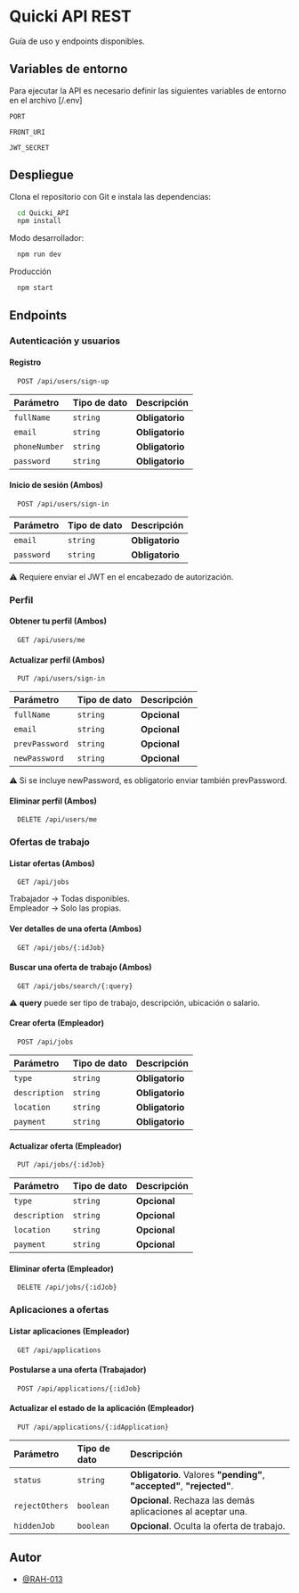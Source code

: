 # Quicki API REST

Guía de uso y endpoints disponibles.

## Variables de entorno

Para ejecutar la API es necesario definir las siguientes variables de entorno en el archivo [/.env]

`PORT`

`FRONT_URI`

`JWT_SECRET`

## Despliegue

Clona el repositorio con Git e instala las dependencias:

```bash
  cd Quicki_API
  npm install
```

Modo desarrollador:

```bash
  npm run dev
```

Producción

```bash
  npm start
```

## Endpoints

### Autenticación y usuarios

#### Registro

```http
  POST /api/users/sign-up
```

| Parámetro     | Tipo de dato | Descripción     |
| :------------ | :----------- | :-------------- |
| `fullName`    | `string`     | **Obligatorio** |
| `email`       | `string`     | **Obligatorio** |
| `phoneNumber` | `string`     | **Obligatorio** |
| `password`    | `string`     | **Obligatorio** |

#### Inicio de sesión (Ambos)

```http
  POST /api/users/sign-in
```

| Parámetro  | Tipo de dato | Descripción     |
| :--------- | :----------- | :-------------- |
| `email`    | `string`     | **Obligatorio** |
| `password` | `string`     | **Obligatorio** |

⚠️ Requiere enviar el JWT en el encabezado de autorización.

### Perfil

#### Obtener tu perfil (Ambos)

```http
  GET /api/users/me
```

#### Actualizar perfil (Ambos)

```http
  PUT /api/users/sign-in
```

| Parámetro      | Tipo de dato | Descripción  |
| :------------- | :----------- | :----------- |
| `fullName`     | `string`     | **Opcional** |
| `email`        | `string`     | **Opcional** |
| `prevPassword` | `string`     | **Opcional** |
| `newPassword`  | `string`     | **Opcional** |

⚠️ Si se incluye newPassword, es obligatorio enviar también prevPassword.

#### Eliminar perfil (Ambos)

```http
  DELETE /api/users/me
```

### Ofertas de trabajo

#### Listar ofertas (Ambos)

```http
  GET /api/jobs
```

Trabajador → Todas disponibles.  
Empleador → Solo las propias.

#### Ver detalles de una oferta (Ambos)

```http
  GET /api/jobs/{:idJob}
```

#### Buscar una oferta de trabajo (Ambos)

```http
  GET /api/jobs/search/{:query}
```

⚠️ **query** puede ser tipo de trabajo, descripción, ubicación o salario.

#### Crear oferta (Empleador)

```http
  POST /api/jobs
```

| Parámetro     | Tipo de dato | Descripción     |
| :------------ | :----------- | :-------------- |
| `type`        | `string`     | **Obligatorio** |
| `description` | `string`     | **Obligatorio** |
| `location`    | `string`     | **Obligatorio** |
| `payment`     | `string`     | **Obligatorio** |

#### Actualizar oferta (Empleador)

```http
  PUT /api/jobs/{:idJob}
```

| Parámetro     | Tipo de dato | Descripción  |
| :------------ | :----------- | :----------- |
| `type`        | `string`     | **Opcional** |
| `description` | `string`     | **Opcional** |
| `location`    | `string`     | **Opcional** |
| `payment`     | `string`     | **Opcional** |

#### Eliminar oferta (Empleador)

```http
  DELETE /api/jobs/{:idJob}
```

### Aplicaciones a ofertas

#### Listar aplicaciones (Empleador)

```http
  GET /api/applications
```

#### Postularse a una oferta (Trabajador)

```http
  POST /api/applications/{:idJob}
```

#### Actualizar el estado de la aplicación (Empleador)

```http
  PUT /api/applications/{:idApplication}
```

| Parámetro      | Tipo de dato | Descripción                                                             |
| :------------- | :----------- | :---------------------------------------------------------------------- |
| `status`       | `string`     | **Obligatorio**. Valores **"pending"**, **"accepted"**, **"rejected"**. |
| `rejectOthers` | `boolean`    | **Opcional**. Rechaza las demás aplicaciones al aceptar una.            |
| `hiddenJob`    | `boolean`    | **Opcional**. Oculta la oferta de trabajo.                              |

## Autor

- [@RAH-013](https://www.github.com/RAH-013)
